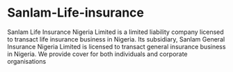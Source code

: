 # Sanlam-Life-insurance
Sanlam Life Insurance Nigeria Limited is a limited liability company licensed to transact life insurance business in Nigeria. Its subsidiary, Sanlam General Insurance Nigeria Limited is licensed to transact general insurance business in Nigeria. We provide cover for both individuals and corporate organisations
